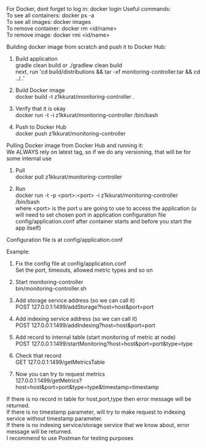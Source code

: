 For Docker, dont forget to log in: docker login
Useful commands:  
To see all containers: docker ps -a  
To see all images: docker images  
To remove container: docker rm \<id/name\>  
To remove image: docker rmi \<id/name\>  

Building docker image from scratch and push it to Docker Hub:

1. Build application  
gradle clean build or ./gradlew clean build  
next, run 'cd build/distributions && tar -xf monitoring-controller.tar && cd ../..'

2. Build Docker image  
docker build -t z1kkurat/monitoring-controller .

3. Verify that it is okay  
docker run -t -i z1kkurat/monitoring-controller /bin/bash

4. Push to Docker Hub  
docker push z1kkurat/monitoring-controller  

Pulling Docker image from Docker Hub and running it:  
We ALWAYS rely on latest tag, so if we do any versioning, that will be for some internal use  

1. Pull  
docker pull z1kkurat/monitoring-controller

2. Run  
docker run -t -p \<port\>:\<port\> -i z1kkurat/monitoring-controller /bin/bash  
where \<port\> is the port u are going to use to access the application (u will need to set chosen port in application configuration file config/application.conf after container starts and before you start the app itself)

Configuration file is at config/application.conf  

Example:  

1. Fix the config file at config/application.conf  
Set the port, timeouts, allowed metric types and so on  

2. Start monitoring-controller  
bin/monitoring-controller.sh  

3. Add storage service address (so we can call it)  
POST 127.0.0.1:1499/addStorage?host=host&port=port  

4. Add indexing service address (so we can call it)  
POST 127.0.0.1:1499/addIndexing?host=host&port=port  

5. Add record to internal table (start monitoring of metric at node)  
POST 127.0.0.1:1499/startMonitoring?host=host&port=port&type=type  

6. Check that record  
GET 127.0.0.1:1499/getMetricsTable  

7. Now you can try to request metrics  
127.0.0.1:1499/getMetrics?host=host&port=port&type=type&timestamp=timestamp  

If there is no record in table for host,port,type then error message will be returned.  
If there is no timestamp parameter, will try to make request to indexing service without timestamp parameter.  
If there is no indexing service/storage service that we know about, error message will be returned.  
I recommend to use Postman for testing purposes  
